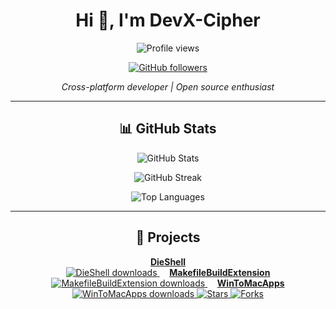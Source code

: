 <h1 align="center">Hi 👋, I'm DevX-Cipher</h1>
<p align="center">
  <img src="https://komarev.com/ghpvc/?username=DevX-Cipher&label=Profile%20views&color=0e75b6&style=flat" alt="Profile views" />
</p>

<p align="center">
  <a href="https://github.com/DevX-Cipher" target="_blank" rel="noreferrer">
    <img alt="GitHub followers" src="https://img.shields.io/github/followers/DevX-Cipher?style=social" />
  
  </a>
  <!-- Add more social badges as you like -->
</p>

<p align="center">
  <em>Cross-platform developer | Open source enthusiast</em>
</p>

---

<h2 align="center">📊 GitHub Stats</h2>
<p align="center">
  <img src="https://github-readme-stats.vercel.app/api?username=DevX-Cipher&show_icons=true&theme=radical&hide_title=true" alt="GitHub Stats" />
</p>
<p align="center">
  <img src="https://github-readme-streak-stats.herokuapp.com/?user=DevX-Cipher&theme=radical" alt="GitHub Streak" />
</p>
<p align="center">
  <img src="https://github-readme-stats.vercel.app/api/top-langs?username=DevX-Cipher&show_icons=true&theme=radical&layout=compact" alt="Top Languages" />
</p>

---

<h2 align="center">🚀 Projects</h2>
<p align="center">
  <a href="https://github.com/DevX-Cipher/DieShell" target="_blank" rel="noreferrer">
    <b>DieShell</b><br />
    <img src="https://img.shields.io/github/downloads/DevX-Cipher/DieShell/total?label=Downloads&color=black" alt="DieShell downloads" />
  </a>
  &nbsp;&nbsp;&nbsp;
  <a href="https://github.com/DevX-Cipher/MakefileBuildExtension" target="_blank" rel="noreferrer">
    <b>MakefileBuildExtension</b><br />
    <img src="https://img.shields.io/github/downloads/DevX-Cipher/MakefileBuildExtension/total?label=Downloads&color=black" alt="MakefileBuildExtension downloads" />
  </a>
  &nbsp;&nbsp;&nbsp;
  <a href="https://github.com/DevX-Cipher/WinToMacApps" target="_blank" rel="noreferrer">
    <b>WinToMacApps</b><br />
    <img src="https://img.shields.io/github/downloads/DevX-Cipher/WinToMacApps/total?label=Downloads&color=black" alt="WinToMacApps downloads" />
    <img src="https://img.shields.io/github/stars/DevX-Cipher/WinToMacApps?style=social" alt="Stars" />
    <img src="https://img.shields.io/github/forks/DevX-Cipher/WinToMacApps?style=social" alt="Forks" />
  </a>
</p>
